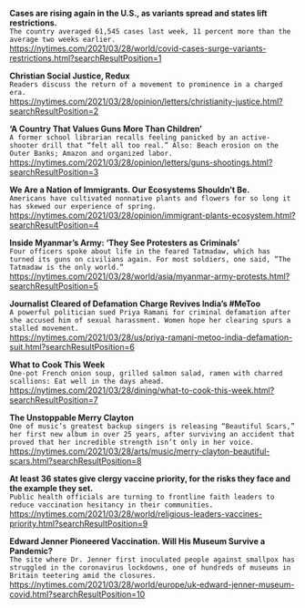 **Cases are rising again in the U.S., as variants spread and states lift restrictions.**\
`The country averaged 61,545 cases last week, 11 percent more than the average two weeks earlier.`\
https://nytimes.com/2021/03/28/world/covid-cases-surge-variants-restrictions.html?searchResultPosition=1

**Christian Social Justice, Redux**\
`Readers discuss the return of a movement to prominence in a charged era.`\
https://nytimes.com/2021/03/28/opinion/letters/christianity-justice.html?searchResultPosition=2

**‘A Country That Values Guns More Than Children’**\
`A former school librarian recalls feeling panicked by an active-shooter drill that “felt all too real.” Also: Beach erosion on the Outer Banks; Amazon and organized labor.`\
https://nytimes.com/2021/03/28/opinion/letters/guns-shootings.html?searchResultPosition=3

**We Are a Nation of Immigrants. Our Ecosystems Shouldn’t Be.**\
`Americans have cultivated nonnative plants and flowers for so long it has skewed our experience of spring.`\
https://nytimes.com/2021/03/28/opinion/immigrant-plants-ecosystem.html?searchResultPosition=4

**Inside Myanmar’s Army: ‘They See Protesters as Criminals’**\
`Four officers spoke about life in the feared Tatmadaw, which has turned its guns on civilians again. For most soldiers, one said, “The Tatmadaw is the only world.”`\
https://nytimes.com/2021/03/28/world/asia/myanmar-army-protests.html?searchResultPosition=5

**Journalist Cleared of Defamation Charge Revives India’s #MeToo**\
`A powerful politician sued Priya Ramani for criminal defamation after she accused him of sexual harassment. Women hope her clearing spurs a stalled movement.`\
https://nytimes.com/2021/03/28/us/priya-ramani-metoo-india-defamation-suit.html?searchResultPosition=6

**What to Cook This Week**\
`One-pot French onion soup, grilled salmon salad, ramen with charred scallions: Eat well in the days ahead.`\
https://nytimes.com/2021/03/28/dining/what-to-cook-this-week.html?searchResultPosition=7

**The Unstoppable Merry Clayton**\
`One of music’s greatest backup singers is releasing “Beautiful Scars,” her first new album in over 25 years, after surviving an accident that proved that her incredible strength isn’t only in her voice.`\
https://nytimes.com/2021/03/28/arts/music/merry-clayton-beautiful-scars.html?searchResultPosition=8

**At least 36 states give clergy vaccine priority, for the risks they face and the example they set.**\
`Public health officials are turning to frontline faith leaders to reduce vaccination hesitancy in their communities.`\
https://nytimes.com/2021/03/28/world/religious-leaders-vaccines-priority.html?searchResultPosition=9

**Edward Jenner Pioneered Vaccination. Will His Museum Survive a Pandemic?**\
`The site where Dr. Jenner first inoculated people against smallpox has struggled in the coronavirus lockdowns, one of hundreds of museums in Britain teetering amid the closures.`\
https://nytimes.com/2021/03/28/world/europe/uk-edward-jenner-museum-covid.html?searchResultPosition=10

